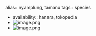 alias:: nyamplung, tamanu
tags:: species

- availability:: hanara, tokopedia
- ![image.png](https://peach-geographical-bat-397.mypinata.cloud/ipfs/QmU2kC2J7aqjsdkoBHP258jTbRyrHuWapqVpD8TqkasNSL)
- ![image.png](https://peach-geographical-bat-397.mypinata.cloud/ipfs/QmT5Xk8CWubWeGnnyxtgULssxnBcszhPq9D9xoxxfSkLme)